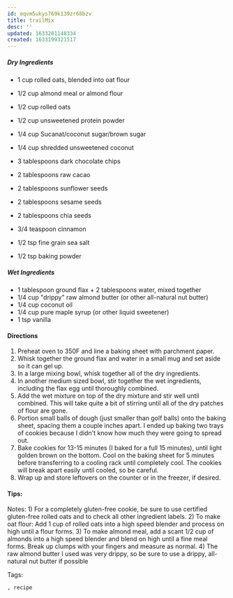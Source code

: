 ```yaml
---
id: eqvm5ukys769k139zr68bzv
title: trailMix
desc: ''
updated: 1633201148334
created: 1633199321517
---
```


##### Dry Ingredients

* 1 cup rolled oats, blended into oat flour
* 1/2 cup almond meal or almond flour
* 1/2 cup rolled oats
* 1/2 cup unsweetened protein powder
* 1/4 cup Sucanat/coconut sugar/brown sugar
* 1/4 cup shredded unsweetened coconut
* 3 tablespoons dark chocolate chips

* 2 tablespoons raw cacao
* 2 tablespoons sunflower seeds
* 2 tablespoons sesame seeds
* 2 tablespoons chia seeds
* 3/4 teaspoon cinnamon
* 1/2 tsp fine grain sea salt
* 1/2 tsp baking powder

##### Wet Ingredients

* 1 tablespoon ground flax + 2 tablespoons water, mixed together
* 1/4 cup "drippy" raw almond butter (or other all-natural nut butter)
* 1/4 cup coconut oil
* 1/4 cup pure maple syrup (or other liquid sweetener)
* 1 tsp vanilla

#### Directions

1. Preheat oven to 350F and line a baking sheet with parchment paper.
2. Whisk together the ground flax and water in a small mug and set aside so it can gel up.
3. In a large mixing bowl, whisk together all of the dry ingredients.
4. In another medium sized bowl, stir together the wet ingredients, including the flax egg until thoroughly combined.
5. Add the wet mixture on top of the dry mixture and stir well until combined. This will take quite a bit of stirring until all of the dry patches of flour are gone.
6. Portion small balls of dough (just smaller than golf balls) onto the baking sheet, spacing them a couple inches apart. I ended up baking two trays of cookies because I didn't know how much they were going to spread out.
7. Bake cookies for 13-15 minutes (I baked for a full 15 minutes), until light golden brown on the bottom. Cool on the baking sheet for 5 minutes before transferring to a cooling rack until completely cool. The cookies will break apart easily until cooled, so be careful.
8. Wrap up and store leftovers on the counter or in the freezer, if desired.

#### Tips:

Notes: 1) For a completely gluten-free cookie, be sure to use certified gluten-free rolled oats and to check all other ingredient labels. 2) To make oat flour: Add 1 cup of rolled oats into a high speed blender and process on high until a flour forms. 3) To make almond meal, add a scant 1/2 cup of almonds into a high speed blender and blend on high until a fine meal forms. Break up clumps with your fingers and measure as normal. 4) The raw almond butter I used was very drippy, so be sure to use a drippy, all-natural nut butter if possible

Tags:

    , recipe

